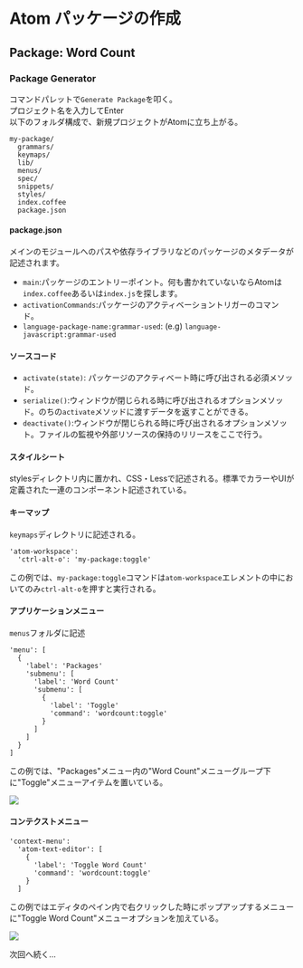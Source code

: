# Atom パッケージの作成
## Package: Word Count
### Package Generator
コマンドパレットで```Generate Package```を叩く。<br>
プロジェクト名を入力してEnter<br>
以下のフォルダ構成で、新規プロジェクトがAtomに立ち上がる。
```
my-package/
  grammars/
  keymaps/
  lib/
  menus/
  spec/
  snippets/
  styles/
  index.coffee
  package.json
```

#### package.json

メインのモジュールへのパスや依存ライブラリなどのパッケージのメタデータが記述されます。

 - ```main```:パッケージのエントリーポイント。何も書かれていないならAtomは```index.coffee```あるいは```index.js```を探します。
 - ```activationCommands```:パッケージのアクティベーショントリガーのコマンド。
 - ```language-package-name:grammar-used```: (e.g) ```language-javascript:grammar-used```

#### ソースコード
  - ```activate(state)```: パッケージのアクティベート時に呼び出される必須メソッド。
  - ```serialize()```:ウィンドウが閉じられる時に呼び出されるオプションメソッド。のちの```activate```メソッドに渡すデータを返すことができる。
  - ```deactivate()```:ウィンドウが閉じられる時に呼び出されるオプションメソット。ファイルの監視や外部リソースの保持のリリースをここで行う。

#### スタイルシート
stylesディレクトリ内に置かれ、CSS・Lessで記述される。標準でカラーやUIが定義された一連のコンポーネント記述されている。

#### キーマップ

``keymaps``ディレクトリに記述される。

```
'atom-workspace':
  'ctrl-alt-o': 'my-package:toggle'
```

この例では、``my-package:toggle``コマンドは```atom-workspace```エレメントの中においてのみ```ctrl-alt-o```を押すと実行される。

#### アプリケーションメニュー
``menus``フォルダに記述
```
'menu': [
  {
    'label': 'Packages'
    'submenu': [
      'label': 'Word Count'
      'submenu': [
        {
          'label': 'Toggle'
          'command': 'wordcount:toggle'
        }
      ]
    ]
  }
]
```
この例では、"Packages"メニュー内の"Word Count"メニューグループ下に"Toggle"メニューアイテムを置いている。

![](https://atom-test.s3-us-west-2.amazonaws.com/docs/images/1a/1aae982ea8e03f0c7c0409bc0b8efd50073687ab/menu.png)

#### コンテクストメニュー
```
'context-menu':
  'atom-text-editor': [
    {
      'label': 'Toggle Word Count'
      'command': 'wordcount:toggle'
    }
  ]
```
この例ではエディタのペイン内で右クリックした時にポップアップするメニューに"Toggle Word Count"メニューオプションを加えている。

![](https://atom-test.s3-us-west-2.amazonaws.com/docs/images/8a/8ab4a57a78e2c2082bb02feaf3e6184e131e39e2/context-menu.png)

次回へ続く...
